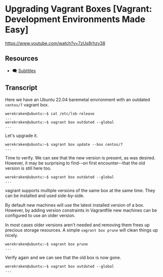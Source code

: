 # Upgrading Vagrant Boxes [Vagrant: Development Environments Made Easy]

https://www.youtube.com/watch?v=7zUs8rhzy38

## Resources

* 🗨 [Subtitles](subtitles.srt)

## Transcript

Here we have an Ubuntu 22.04 baremetal environment with an outdated `centos/7` vagrant box.
```
werekraken@ubuntu:~$ cat /etc/lsb-release 
...
werekraken@ubuntu:~$ vagrant box outdated --global
...
```

Let's upgrade it.
```
werekraken@ubuntu:~$ vagrant box update --box centos/7
...
```

Time to verify. We can see that the new version is present, as was desired. However, it may be surprising to find--on first encounter--that the old version is still here too.
```
werekraken@ubuntu:~$ vagrant box outdated --global
...
```
vagrant supports multiple versions of the same box at the same time. They can be installed and used side-by-side.

By default new machines will use the latest installed version of a box. However, by adding version constraints in Vagrantfile new machines can be configured to use an older version.

In most cases older versions aren't needed and removing them frees up precious storage resources. A simple `vagrant box prune` will clean things up nicely.
```
werekraken@ubuntu:~$ vagrant box prune
...
```

Verify again and we can see that the old box is now gone.
```
werekraken@ubuntu:~$ vagrant box outdated --global
...
```
